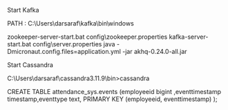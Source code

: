 Start Kafka

PATH : C:\Users\darsaraf\kafka\bin\windows

zookeeper-server-start.bat config\zookeeper.properties
kafka-server-start.bat config\server.properties
java -Dmicronaut.config.files=application.yml -jar akhq-0.24.0-all.jar

Start Cassandra

C:\Users\darsaraf\cassandra3.11.9\bin>cassandra

CREATE TABLE attendance_sys.events
(employeeid bigint ,eventtimestamp timestamp,eventtype text,
PRIMARY KEY (employeeid, eventtimestamp)
);
